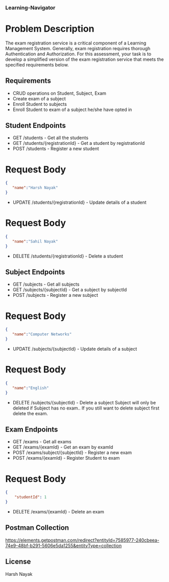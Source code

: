 ### Learning-Navigator

# Problem Description
The exam registration service is a critical component of a Learning Management System. Generally, exam registration requires thorough Authentication and Authorization. For this assessment, your task is to develop a simplified version of the exam registration service that meets the specified requirements below.

## Requirements
- CRUD operations on Student, Subject, Exam
- Create exam of a subject
- Enroll Student to subjects
- Enroll Student to exam of a subject he/she have opted in

## Student Endpoints
- GET /students - Get all the students
- GET /students/{registrationId} - Get a student by registrationId
- POST /students - Register a new student
# Request Body
```json
{
   "name":"Harsh Nayak"
}
```

- UPDATE /students/{registrationId} - Update details of a student
# Request Body
```json
{
   "name":"Sahil Nayak"
}
```

- DELETE /students/{registrationId} - Delete a student


## Subject Endpoints
- GET /subjects - Get all subjects
- GET /subjects/{subjectId} - Get a subject by subjectId
- POST /subjects - Register a new subject
# Request Body
```json
{
   "name":"Computer Networks"
}
```
- UPDATE /subjects/{subjectId} - Update details of a subject
# Request Body
```json
{
   "name":"English"
}
```
- DELETE /subjects/{subjectId} - Delete a subject
Subject will only be deleted if Subject has no exam.. If you still want to delete subject first delete the exam.


## Exam Endpoints
- GET /exams - Get all exams
- GET /exams/{examId} - Get an exam by examId
- POST /exams/subject/{subjectId} - Register a new exam
- POST /exams/{examId} - Register Student to exam
# Request Body
```json
{
	"studentId": 1
}
```
- DELETE /exams/{examId} - Delete an exam


## Postman Collection
https://elements.getpostman.com/redirect?entityId=7585977-240cbeea-74e9-48bf-b291-5606e5da1255&entityType=collection

## License
Harsh Nayak